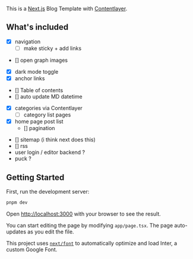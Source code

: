 This is a [Next.js](https://nextjs.org/) Blog Template with [Contentlayer](https://contentlayer.dev/).

## What's included

- [x] navigation
  - [ ] make sticky + add links
- [] open graph images
- [x] dark mode toggle
- [x] anchor links
- [] Table of contents
- [] auto update MD datetime
- [x] categories via Contentlayer
  - [ ] category list pages
- [x] home page post list
  - [] pagination
- [] sitemap (i think next does this)
- [] rss 
- user login / editor backend ?
- puck ?


## Getting Started

First, run the development server:

```bash
pnpm dev
```

Open [http://localhost:3000](http://localhost:3000) with your browser to see the result.

You can start editing the page by modifying `app/page.tsx`. The page auto-updates as you edit the file.

This project uses [`next/font`](https://nextjs.org/docs/basic-features/font-optimization) to automatically optimize and load Inter, a custom Google Font.

